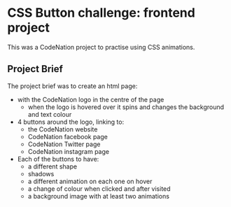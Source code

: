 # CSS Button challenge: frontend project 

This was a CodeNation project to practise using CSS animations.

## Project Brief

The project brief was to create an html page:
* with the CodeNation logo in the centre of the page
    - when the logo is hovered over it spins and changes the background and text colour
* 4 buttons around the logo, linking to:
    - the CodeNation website
    - CodeNation facebook page
    - CodeNation Twitter page
    - CodeNation instagram page
* Each of the buttons to have:
    - a different shape
    - shadows
    - a different animation on each one on hover
    - a change of colour when clicked and after visited
    - a background image with at least two animations
